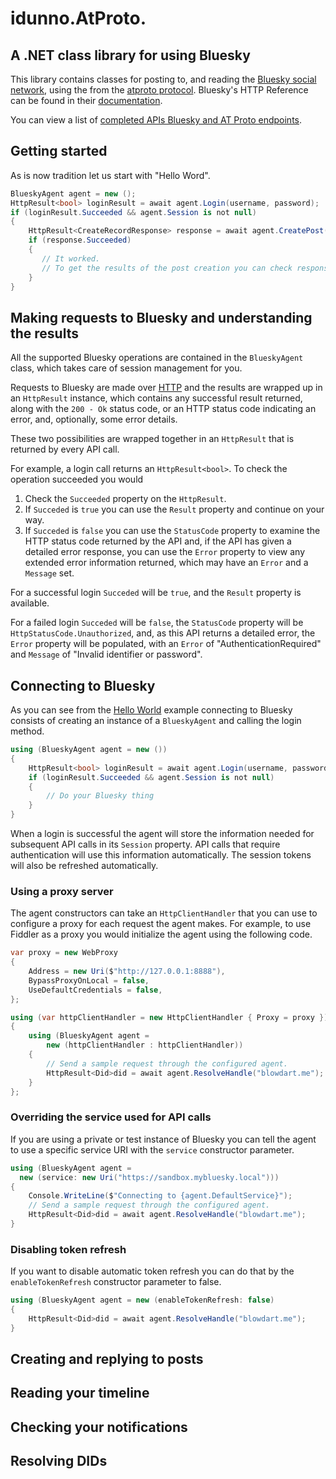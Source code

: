 # idunno.AtProto.

## A .NET class library for using Bluesky

This library contains classes for posting to, and reading the [Bluesky social network](https://bsky.app/), using the from the [atproto protocol](https://docs.bsky.app/docs/api/at-protocol-xrpc-api). Bluesky's HTTP Reference can be found in their [documentation](https://docs.bsky.app/docs/category/http-reference).

You can view a list of [completed APIs Bluesky and AT Proto endpoints](endpointStatus.md).

## <a name="gettingStarted">Getting started</a>

As is now tradition let us start with "Hello Word".

```c#
BlueskyAgent agent = new ();
HttpResult<bool> loginResult = await agent.Login(username, password);
if (loginResult.Succeeded && agent.Session is not null)
{
    HttpResult<CreateRecordResponse> response = await agent.CreatePost("Hello World");
    if (response.Succeeded)
    {
       // It worked.
       // To get the results of the post creation you can check response.Result
    }
}
```

## Making requests to Bluesky and understanding the results

All the supported Bluesky operations are contained in the `BlueskyAgent` class, which takes care of session management for you.

Requests to Bluesky are made over [HTTP](https://docs.bsky.app/docs/category/http-reference) and the results are wrapped up in an `HttpResult` instance, which contains any successful result returned, along with the `200 - Ok` status code, or an HTTP status code indicating an error, and, optionally, some error details. 

These two possibilities are wrapped together in an `HttpResult` that is returned by every API call.

For example, a login call returns an `HttpResult<bool>`. To check the operation succeeded you would

1. Check the `Succeeded` property on the `HttpResult`.
2. If `Succeded` is `true` you can use the `Result` property and continue on your way.
3. If `Succeded` is `false` you can use the `StatusCode` property to examine the HTTP status code returned by the API and, if the API has given a detailed error response, you can use the `Error` property to view any extended error information returned, which may have an `Error` and a `Message` set.

For a successful login `Succeded` will be `true`, and the `Result` property is available. 

For a failed login `Succeded` will be `false`, the `StatusCode` property will be `HttpStatusCode.Unauthorized`, and, as this API returns a detailed error, the `Error` property will be populated, with an `Error` of "AuthenticationRequired" and `Message` of "Invalid identifier or password".

## Connecting to Bluesky

As you can see from the [Hello World](#gettingStarted) example connecting to Bluesky consists of creating an instance of a `BlueskyAgent` and calling the login method.

```c#
using (BlueskyAgent agent = new ())
{
    HttpResult<bool> loginResult = await agent.Login(username, password);
    if (loginResult.Succeeded && agent.Session is not null)
    {
        // Do your Bluesky thing
    }
}
```

When a login is successful the agent will store the information needed for subsequent API calls in its `Session` property. API calls that require authentication will use this information automatically. The session tokens will also be refreshed automatically.

### Using a proxy server

The agent constructors can take an `HttpClientHandler` that you can use to configure a proxy for each request the agent makes. For example, to use Fiddler as a proxy you would initialize the agent using the following code.

```c#
var proxy = new WebProxy
{
    Address = new Uri($"http://127.0.0.1:8888"),
    BypassProxyOnLocal = false,
    UseDefaultCredentials = false,
};

using (var httpClientHandler = new HttpClientHandler { Proxy = proxy })
{
    using (BlueskyAgent agent = 
        new (httpClientHandler : httpClientHandler))
    {
        // Send a sample request through the configured agent.
        HttpResult<Did>did = await agent.ResolveHandle("blowdart.me");
    }
};
```

### Overriding the service used for API calls

If you are using a private or test instance of Bluesky you can tell the agent to use a specific service URI with the `service` constructor parameter. 

```c#
using (BlueskyAgent agent = 
  new (service: new Uri("https://sandbox.mybluesky.local")))
{
    Console.WriteLine($"Connecting to {agent.DefaultService}");
    // Send a sample request through the configured agent.
    HttpResult<Did>did = await agent.ResolveHandle("blowdart.me");
}
```

### Disabling token refresh

If you want to disable automatic token refresh you can do that by the `enableTokenRefresh` constructor parameter to false.

```c#
using (BlueskyAgent agent = new (enableTokenRefresh: false)
{   
    HttpResult<Did>did = await agent.ResolveHandle("blowdart.me");
}
```



## Creating and replying to posts

## Reading your timeline

## Checking your notifications

## Resolving DIDs



